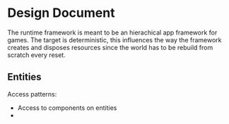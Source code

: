 # Design Document

The runtime framework is meant to be an hierachical app framework for games. The target is deterministic, this influences the way the framework creates and disposes resources since the world has to be rebuild from scratch every reset.

## Entities

Access patterns:

-   Access to components on entities
-
